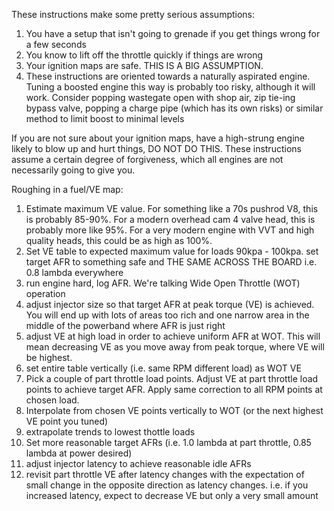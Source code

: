 These instructions make some pretty serious assumptions:
1. You have a setup that isn't going to grenade if you get things wrong for a few seconds
2. You know to lift off the throttle quickly if things are wrong
3. Your ignition maps are safe.  THIS IS A BIG ASSUMPTION.
4. These instructions are oriented towards a naturally aspirated engine.  Tuning a boosted engine this way is probably too risky, although it will work.  Consider popping wastegate open with shop air, zip tie-ing bypass valve, popping a charge pipe (which has its own risks) or similar method to limit boost to minimal levels

  If you are not sure about your ignition maps, have a high-strung engine likely to blow up and hurt things, DO NOT DO THIS.  These instructions assume a certain degree of forgiveness, which all engines are not necessarily going to give you.

Roughing in a fuel/VE map:
1. Estimate maximum VE value.  For something like a 70s pushrod V8, this is probably 85-90%.  For a modern overhead cam 4 valve head, this is probably more like 95%.  For a very modern engine with VVT and high quality heads, this could be as high as 100%.
2. Set VE table to expected maximum value for loads 90kpa - 100kpa.  set target AFR to something safe and THE SAME ACROSS THE BOARD i.e. 0.8 lambda everywhere
3. run engine hard, log AFR.  We're talking Wide Open Throttle (WOT) operation
4. adjust injector size so that target AFR at peak torque (VE) is achieved.  You will end up with lots of areas too rich and one narrow area in the middle of the powerband where AFR is just right
5. adjust VE at high load in order to achieve uniform AFR at WOT.  This will mean decreasing VE as you move away from peak torque, where VE will be highest.
6. set entire table vertically (i.e. same RPM different load) as WOT VE
7. Pick a couple of part throttle load points.  Adjust VE at part throttle load points to achieve target AFR.  Apply same correction to all RPM points at chosen load.
8. Interpolate from chosen VE points vertically to WOT (or the next highest VE point you tuned)
9. extrapolate trends to lowest thottle loads
10. Set more reasonable target AFRs (i.e. 1.0 lambda at part throttle, 0.85 lambda at power desired)
11. adjust injector latency to achieve reasonable idle AFRs
12. revisit part throttle VE after latency changes with the expectation of small change in the opposite direction as latency changes.  i.e. if you increased latency, expect to decrease VE but only a very small amount
